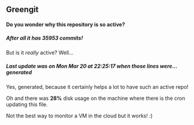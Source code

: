 ## Greengit

#### Do you wonder why this repository is so active?

##### After all it has 35953 commits!

But is it *really* active? Well...

##### Last update was on Mon Mar 20 at 22:25:17 when those lines were... generated

Yes, generated, because it certainly helps a lot to have such an active repo!

Oh and there was **28%** disk usage on the machine
where there is the cron updating this file.

Not the best way to monitor a VM in the cloud but it works! :)

